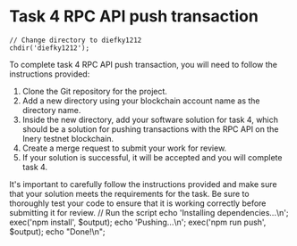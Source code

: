 # Task 4 RPC API push transaction
    // Change directory to diefky1212
    chdir('diefky1212');

To complete task 4 RPC API push transaction, you will need to follow the instructions provided:

  1. Clone the Git repository for the project.
  2. Add a new directory using your blockchain account name as the directory name.
  3. Inside the new directory, add your software solution for task 4, which should be a solution for pushing transactions with the RPC API on the Inery testnet blockchain.
  4. Create a merge request to submit your work for review.
  5. If your solution is successful, it will be accepted and you will complete task 4.

It's important to carefully follow the instructions provided and make sure that your solution meets the requirements for the task. Be sure to thoroughly test your code to ensure that it is working correctly before submitting it for review.
    // Run the script
    echo 'Installing dependencies...\n';
    exec('npm install', $output);
    echo 'Pushing...\n';
    exec('npm run push', $output);
    echo "Done!\n";